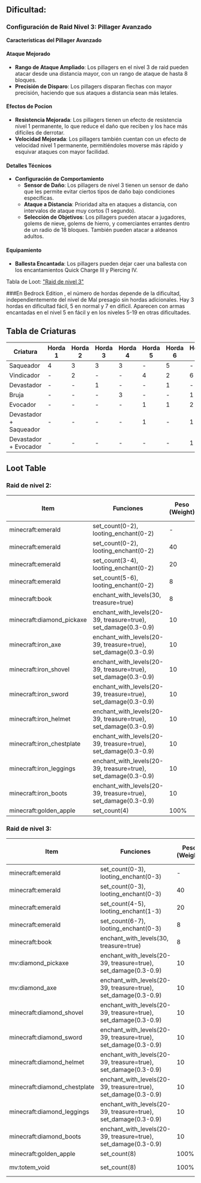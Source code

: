 ## Dificultad:

### Configuración de Raid Nivel 3: Pillager Avanzado

**Características del Pillager Avanzado**

#### Ataque Mejorado

- **Rango de Ataque Ampliado**: Los pillagers en el nivel 3 de raid pueden atacar desde una distancia mayor, con un rango de ataque de hasta 8 bloques.
- **Precisión de Disparo**: Los pillagers disparan flechas con mayor precisión, haciendo que sus ataques a distancia sean más letales.

#### Efectos de Pocion

- **Resistencia Mejorada**: Los pillagers tienen un efecto de resistencia nivel 1 permanente, lo que reduce el daño que reciben y los hace más difíciles de derrotar.
- **Velocidad Mejorada**: Los pillagers también cuentan con un efecto de velocidad nivel 1 permanente, permitiéndoles moverse más rápido y esquivar ataques con mayor facilidad.

#### Detalles Técnicos

- **Configuración de Comportamiento**
  - **Sensor de Daño**: Los pillagers de nivel 3 tienen un sensor de daño que les permite evitar ciertos tipos de daño bajo condiciones específicas.
  - **Ataque a Distancia**: Prioridad alta en ataques a distancia, con intervalos de ataque muy cortos (1 segundo).
  - **Selección de Objetivos**: Los pillagers pueden atacar a jugadores, golems de nieve, golems de hierro, y comerciantes errantes dentro de un radio de 18 bloques. También pueden atacar a aldeanos adultos.

#### Equipamiento

- **Ballesta Encantada**: Los pillagers pueden dejar caer una ballesta con los encantamientos Quick Charge III y Piercing IV.

Tabla de Loot:
["Raid de nivel 3"](https://github.com/MiguelVeraXd/Valley-Dimensional-Wiki/edit/main/Main/Wiki/raid.md#raid-de-nivel-3)

###En Bedrock Edition , el número de hordas depende de la dificultad, independientemente del nivel de Mal presagio sin hordas adicionales. Hay 3 hordas en dificultad fácil, 5 en normal y 7 en dificil. Aparecen con armas encantadas en el nivel 5 en fácil y en los niveles 5-19 en otras dificultades.

## Tabla de Criaturas

| Criatura             | Horda 1 | Horda 2 | Horda 3 | Horda 4 | Horda 5 | Horda 6 | Horda 7 |
|----------------------|---------|---------|---------|---------|---------|---------|---------|
| Saqueador            | 4       | 3       | 3       | 3       | -       | 5       | -       |
| Vindicador           | -       | 2       | -       | -       | 4       | 2       | 6       |
| Devastador           | -       | -       | 1       | -       | -       | 1       | -       |
| Bruja                | -       | -       | -       | 3       | -       | -       | 1       |
| Evocador             | -       | -       | -       | -       | 1       | 1       | 2       |
| Devastador + Saqueador | -       | -       | -       | -       | 1       | -       | 1       |
| Devastador + Evocador | -       | -       | -       | -       | -       | -       | 1       |


## Loot Table

### Raid de nivel 2:

| Item                            | Funciones                                                          | Peso (Weight) | Rango de Cantidad | Mob |
|---------------------------------|--------------------------------------------------------------------|---------------|-------------------|---------------|
| minecraft:emerald               | set_count(0-2), looting_enchant(0-2)                               | -             | 0-2               |     Raid      |
| minecraft:emerald               | set_count(0-2), looting_enchant(0-2)                               | 40            | 0-2               |     Raid      |
| minecraft:emerald               | set_count(3-4), looting_enchant(0-2)                               | 20            | 3-4               |     Raid      |
| minecraft:emerald               | set_count(5-6), looting_enchant(0-2)                               | 8             | 5-6               |     Raid      |
| minecraft:book                  | enchant_with_levels(30, treasure=true)                             | 8             | 1                 |     Raid      |
| minecraft:diamond_pickaxe       | enchant_with_levels(20-39, treasure=true), set_damage(0.3-0.9)     | 10            | 1                 |     Raid      |
| minecraft:iron_axe              | enchant_with_levels(20-39, treasure=true), set_damage(0.3-0.9)     | 10            | 1                 |     Raid      |
| minecraft:iron_shovel           | enchant_with_levels(20-39, treasure=true), set_damage(0.3-0.9)     | 10            | 1                 |     Raid      |
| minecraft:iron_sword            | enchant_with_levels(20-39, treasure=true), set_damage(0.3-0.9)     | 10            | 1                 |     Raid      |
| minecraft:iron_helmet           | enchant_with_levels(20-39, treasure=true), set_damage(0.3-0.9)     | 10            | 1                 |     Raid      |
| minecraft:iron_chestplate       | enchant_with_levels(20-39, treasure=true), set_damage(0.3-0.9)     | 10            | 1                 |     Raid      |
| minecraft:iron_leggings         | enchant_with_levels(20-39, treasure=true), set_damage(0.3-0.9)     | 10            | 1                 |     Raid      |
| minecraft:iron_boots            | enchant_with_levels(20-39, treasure=true), set_damage(0.3-0.9)     | 10            | 1                 |     Raid      |
| minecraft:golden_apple          | set_count(4)                                                       | 100%          | 4                 |     Ravager   |

### Raid de nivel 3:

| Item                            | Funciones                                                          | Peso (Weight) | Rango de Cantidad | Mob            |
|---------------------------------|--------------------------------------------------------------------|---------------|-------------------|----------------|
| minecraft:emerald               | set_count(0-3), looting_enchant(0-3)                               | -             | 0-3               |      Raid      |
| minecraft:emerald               | set_count(0-3), looting_enchant(0-3)                               | 40            | 0-3               |      Raid      |
| minecraft:emerald               | set_count(4-5), looting_enchant(1-3)                               | 20            | 4-5               |      Raid      |
| minecraft:emerald               | set_count(6-7), looting_enchant(0-3)                               | 8             | 6-7               |      Raid      |
| minecraft:book                  | enchant_with_levels(30, treasure=true)                             | 8             | 1                 |      Raid      |
| mv:diamond_pickaxe              | enchant_with_levels(20-39, treasure=true), set_damage(0.3-0.9)     | 10            | 1                 |      Raid      |
| mv:diamond_axe                  | enchant_with_levels(20-39, treasure=true), set_damage(0.3-0.9)     | 10            | 1                 |      Raid      |
| minecraft:diamond_shovel        | enchant_with_levels(20-39, treasure=true), set_damage(0.3-0.9)     | 10            | 1                 |      Raid      |
| minecraft:diamond_sword         | enchant_with_levels(20-39, treasure=true), set_damage(0.3-0.9)     | 10            | 1                 |      Raid      |
| minecraft:diamond_helmet        | enchant_with_levels(20-39, treasure=true), set_damage(0.3-0.9)     | 10            | 1                 |      Raid      |
| minecraft:diamond_chestplate    | enchant_with_levels(20-39, treasure=true), set_damage(0.3-0.9)     | 10            | 1                 |      Raid      |
| minecraft:diamond_leggings      | enchant_with_levels(20-39, treasure=true), set_damage(0.3-0.9)     | 10            | 1                 |      Raid      |
| minecraft:diamond_boots         | enchant_with_levels(20-39, treasure=true), set_damage(0.3-0.9)     | 10            | 1                 |      Raid      |
| minecraft:golden_apple          | set_count(8)                                                       | 100%          | 8                 |     Ravager    |
| mv:totem_void                   | set_count(8)                                                       | 100%          | 1                 |Evocation Illager |

